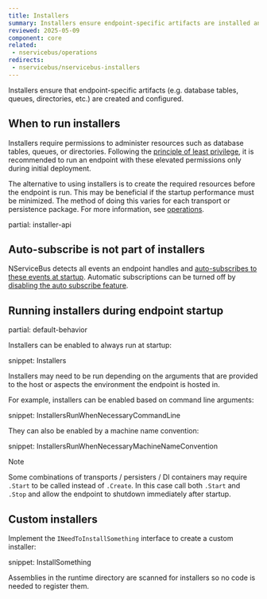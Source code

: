 ```yaml
---
title: Installers
summary: Installers ensure endpoint-specific artifacts are installed and configured during endpoint startup.
reviewed: 2025-05-09
component: core
related:
 - nservicebus/operations
redirects:
 - nservicebus/nservicebus-installers
---
```


Installers ensure that endpoint-specific artifacts (e.g. database tables, queues, directories, etc.) are created and configured.

## When to run installers

Installers require permissions to administer resources such as database tables, queues, or directories. Following the [principle of least privilege](https://en.wikipedia.org/wiki/Principle_of_least_privilege), it is recommended to run an endpoint with these elevated permissions only during initial deployment.

The alternative to using installers is to create the required resources before the endpoint is run. This may be beneficial if the startup performance must be minimized. The method of doing this varies for each transport or persistence package. For more information, see [operations](/nservicebus/operations).

partial: installer-api

## Auto-subscribe is not part of installers

NServiceBus detects all events an endpoint handles and [auto-subscribes to these events at startup](/nservicebus/messaging/publish-subscribe/controlling-what-is-subscribed.md#automatic-subscriptions). Automatic subscriptions can be turned off by [disabling the auto subscribe feature](/nservicebus/messaging/publish-subscribe/controlling-what-is-subscribed.md#disabling-auto-subscription).

## Running installers during endpoint startup

partial: default-behavior

Installers can be enabled to always run at startup:

snippet: Installers

Installers may need to be run depending on the arguments that are provided to the host or aspects the environment the endpoint is hosted in.

For example, installers can be enabled based on command line arguments:

snippet: InstallersRunWhenNecessaryCommandLine

They can also be enabled by a machine name convention:

snippet: InstallersRunWhenNecessaryMachineNameConvention

> [!NOTE]
> Some combinations of transports / persisters / DI containers may require `.Start` to be called instead of `.Create`. In this case call both `.Start` and `.Stop` and allow the endpoint to shutdown immediately after startup.

## Custom installers

Implement the `INeedToInstallSomething` interface to create a custom installer:

snippet: InstallSomething

Assemblies in the runtime directory are scanned for installers so no code is needed to register them.
